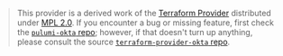 > This provider is a derived work of the [Terraform Provider](https://github.com/okta/terraform-provider-okta)
> distributed under [MPL 2.0](https://www.mozilla.org/en-US/MPL/2.0/). If you encounter a bug or missing feature,
> first check the [`pulumi-okta` repo](https://github.com/pulumi/pulumi-okta/issues); however, if that doesn't turn up anything,
> please consult the source [`terraform-provider-okta` repo](https://github.com/okta/terraform-provider-okta/issues).
